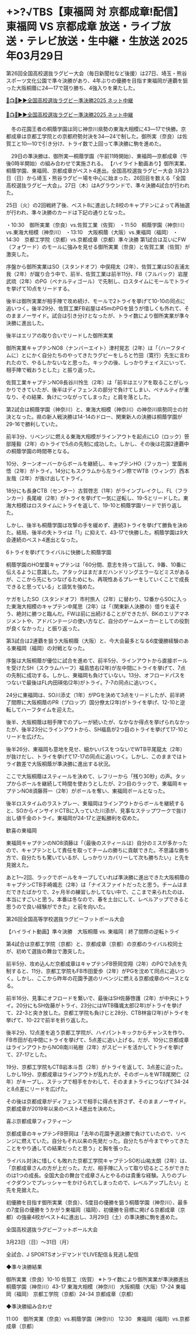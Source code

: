 # +>?√TBS【東福岡 対 京都成章!配信】東福岡 VS 京都成章 放送・ライブ放送・テレビ放送・生中継・生放送 2025年03月29日

第26回全国高校選抜ラグビー大会（毎日新聞社など後援）は27日、埼玉・熊谷スポーツ文化公園で準々決勝があり、4年ぶりの優勝を目指す東福岡が連覇を狙った大阪桐蔭に24―17で競り勝ち、4強入りを果たした。

[🔴📺🏉▶▶全国高校選抜ラグビー準決勝2025 ネット中継](https://t.co/EcazoGPaS6)

[🔴📺🏉▶▶全国高校選抜ラグビー準決勝2025 ネット中継](https://t.co/EcazoGPaS6)

　冬の花園王者の桐蔭学園は同じ神奈川県勢の東海大相模に43―17で快勝。京都成章は京都工学院との京都府勢対決を34―24で制した。御所実（奈良）は佐賀工と10―10で引き分け、トライ数で上回って準決勝に駒を進めた。

　29日の準決勝は、御所実―桐蔭学園（午前11時開始）、東福岡―京都成章（午後0時半開始）の組み合わせで実施される。
【ハイライト動画あり】御所実業、桐蔭学園、東福岡、京都成章がベスト4進出。全国高校選抜ラグビー大会
3月23日（日）から埼玉・熊谷ラグビー場を中心に始まった、26回目を数える「全国高校選抜ラグビー大会」。27日（木）はAグラウンドで、準々決勝4試合が行われた。

25日（火）の2回戦終了後、ベスト8に進出した8校のキャプテンによって再抽選が行われ、準々決勝のカードは下記の通りとなった。

・10:30　御所実業（奈良）vs.佐賀工業（佐賀）
・11:50　桐蔭学園（神奈川）vs.東海大相模（神奈川）
・13:10　大阪桐蔭（大阪）vs.東福岡（福岡）
・14:30　京都工学院（京都）vs.京都成章（京都）準々決勝
第1試合は互いにFW（フォワード）のモールに強みを見せる御所実業（奈良）と佐賀工業（佐賀）が激突した。

序盤から御所実業はSO（スタンドオフ）中俣翔太（2年）、佐賀工業はSO吉浦太我（2年）が蹴り合う中で、前半、佐賀工業は前半11分、FB（フルバック）岩屋武琉（2年）のPG（ペナルティゴール）で先制し、ロスタイムにモールでトライを挙げて10点をリードする。

後半は御所実業が相手陣で攻め続け、モールで2トライを挙げて10-10の同点に追いつく。後半29分、佐賀工業FB岩屋は45mのPGを狙うが惜しくも外れて、そのままノーサイド。試合は引き分けとなったが、トライ数により御所実業が準々決勝に進出した。


後半はエリアの取り合いでリードした御所実業

御所実業キャプテンNO8（ナンバーエイト）津村晃志（2年）は「（ハーフタイムに）とにかく自分たちのやってきたラグビーをしろと竹田（寛行）先生に言われたので、やるしかないなと思った。キックの後、しっかりチェイスにいって、相手陣で戦おうとした」と振り返った。

佐賀工業キャプテンNO8長谷川怜生（2年）は「前半はエリアを取ることがしっかりできていたが、後半はディフェンスの部分で負けてしまい、ペナルティが重なり、その結果、負けにつながってしまった」と肩を落とした。

第2試合は桐蔭学園（神奈川）と、東海大相模（神奈川）の神奈川県勢同士の対決となった。県の新人戦決勝は14-14のドロー、関東新人の決勝は桐蔭学園が29-16で勝利していた。

前半3分、リベンジに燃える東海大相模がラインアウトを起点にLO（ロック）笹部隆毅（2年）のトライで5点の先制に成功した。しかし、その後は花園2連覇中の桐蔭学園の時間帯となる。

10分、ターンオーバーからボールを継続し、キャプテンHO（フッカー）堂薗尚悟（2年）がトライ。14分にもスクラムから左ライン際でWTB（ウィング）西本友哉（2年）が抜け出してトライ。

18分にも長身CTB（センター）古賀啓志（1年）がラインブレイクし、FL（フランカー）長尾峻（2年）がトライを挙げて一気に逆転し、19-5とリードした。東海大相模はロスタイムにトライを返して、19-10と桐蔭学園リードで折り返した。

しかし、後半も桐蔭学園は攻撃の手を緩めず、連続3トライを挙げて勝負を決めた。結局、後半の失トライは「1」に抑えて、43-17で快勝した。桐蔭学園は9大会連続のベスト4進出となった。


6トライを挙げてライバルに快勝した桐蔭学園

桐蔭学園のHO堂薗キャプテンは「60分間、意志を持って話して、9番、10番に伝えるように意識した。アタックはまだまだハンドリングエラーなどミスがあるが、ここから先にもつなげるためにも、再現性あるプレーをしていくことで成長できると思っている」と語気を強めた。

ケガをしたSO（スタンドオフ）市村旅人（2年）に替わり、12番からSOに入った東海大相模のキャプテン中尾思（2年）は「（関東新人決勝の）借りを返そう、絶対に勝つと臨んだ。FWは前に出続けることができたが、BKのエリアマネジメントや、アドバンテージの使い方など、自分のゲームメーカーとしての役割が良くなかった」と振り返った。

第3試合は2連覇を狙う大阪桐蔭（大阪）と、今大会最多となる6度優勝経験のある東福岡（福岡）の対戦となった。

序盤は大阪桐蔭が優位に試合を進めて、前半5分、ラインアウトから直接ボールを受けたSH（スクラムハーフ）福島悠右(2年)が左中間にトライを挙げて、7点の先制に成功する。しかし、東福岡も負けていない。13分、オフロードパスをつないで最後はFL内田瑛佑(2年)がトライ。7-7の同点に追いつく。

24分に東福岡は、SO川添丈（1年）がPGを決めて3点をリードしたが、前半終了間際に大阪桐蔭のPR（プロップ）国分僚太(2年)がトライを挙げ、12-10と逆転してハーフタイムを迎えた。

後半、大阪桐蔭は相手陣でのプレーが続いたが、なかなか得点を挙げられなかったが、後半23分にラインアウトから、SH福島が2つ目のトライを挙げて17-10とリードを広げた。

後半26分、東福岡も意地を見せ、細かいパスをつないでWTB平尾龍太（2年）が抜けだし、トライを挙げて17-17の同点に追いつく。しかし、このままではトライ数差で大阪桐蔭が準決勝に進出する状況。

ここで大阪桐蔭はスティールを決めて、レフリーから「残り30秒」の声。タップからボールを継続して時間を使おうとしたが、2つ目のラックで、東福岡キャプテンNO8須藤蒋一（2年）がボールを奪い、東福岡ボールとなった。

後半ロスタイムのラストプレー、東福岡はラインアウトからボールを継続すると、SOからインサイドCTBに入っていた川添が、見事なステップワークで抜け出し値千金のトライ。東福岡が24-17と逆転勝利を収めた。


歓喜の東福岡

東福岡キャプテンのNO8須藤は「（最後のスティールは）自分のミスが多かったので、キャプテンとして責任を取ってチームの勝ちに貢献できた。不思議な勝ち方で、自分たちも驚いているが、しっかりリカバリーして次も勝ちたい」と先を見据えた。

あと1～2回、ラックでボールをキープしていれば準決勝に進出できた大阪桐蔭のキャプテンCTB手崎颯志（2年）は「ナイスファイトだったと思う。チームはまだできたばかりで、2ヶ月半の練習しかしてない中で、ここまで来られたのは、本当にすごいと思う。本番は冬なので、春を土台にして、レベルアップできると思うので良い経験ができた」と前を向いた。

第26回全国高等学校選抜ラグビーフットボール大会


【ハイライト動画】準々決勝　大阪桐蔭 vs. 東福岡｜終了間際の逆転トライ

第4試合は京都工学院（京都）と、京都成章（京都）の京都のライバル校同士が、初めて選抜の舞台で激突した。

前半5分、攻め込んだ京都成章はキャプテンFB笹岡空翔（2年）のPGで3点を先制すると、11分、京都工学院もFB市田愛歩（2年）がPGを沈めて同点に追いつく。しかし、ここから昨年の花園予選のリベンジに燃える京都成章のペースとなる。

前半16分、見事にオフロードを繋いで、最後はSH佐藤啓護（2年）が中央にトライ。20分にもSH佐藤がトライ、23分にはWTB篠颯太郎(2年)がトライを挙げて、22-3と突き放した。京都工学院も負けじと28分、CTB林宙(2年)がトライを挙げて、10-22で前半を折り返した。

後半2分、12点差を追う京都工学院が、ハイパントキックからチャンスを作り、FB市田が右中間にトライを挙げて、5点差に追い上げる。だが、10分に京都成章はラインアウトからNO8南川祐樹（2年）がスピードを活かしてトライを挙げて、27-17とした。

19分、京都工学院もCTB岩本斗吾（2年）がトライを返して、3点差に迫った。しかし19分、京都成章はラインアウトが乱れたが、そのボールをWTB尾関仁（2年）がキープし、ステップで相手をかわして、そのままトライにつなげて34-24と8点差にリードを広げた。

その後は京都成章がディフェンスで相手に得点を許さず、そのままノーサイド。京都成章が2019年以来のベスト4進出を決めた。


喜ぶ京都成章フィフティーン

京都成章のキャプテンFB笹岡は「去年の花園予選決勝で負けていたので、リベンジに燃えていた。自分もそれ以来の先発だった。自分たちが今までやってきたことをやり通しての結果だったと思う」と胸を張った。

ライバル対決に惜しくも敗れた京都工学院キャプテンSO杉山祐太朗（2年）は、「京都成章さんの方が上だった。ただ、相手陣に入って取り切るところができたのは1つの成長。全国大会の舞台で成章さんとやるのは貴重な経験。入りのブレイクダウンでプレッシャーをかけられてしまったので、レベルアップしたい」と先を見据えた。

初優勝を目指す御所実業（奈良）、5度目の優勝を狙う桐蔭学園（神奈川）、最多の7度目の優勝をうかがう東福岡（福岡）、初優勝を目標に掲げる京都成章（京都）の強豪4校がベスト4に進出し、3月29日（土）の準決勝に駒を進めた。

全国高校選抜ラグビーフットボール大会


3月23日（日）～31日（月）

全試合、J SPORTSオンデマンドでLIVE配信＆見逃し配信

◆準々決勝結果

御所実業（奈良）10-10 佐賀工（佐賀）
※トライ数により御所実業が準決勝進出
桐蔭学園（神奈川）43-17 東海大相模（神奈川）
大阪桐蔭（大阪）17-24 東福岡（福岡）
京都工学院（京都）24-34 京都成章（京都）

◆準決勝組み合わせ

11:00　御所実業（奈良）vs.桐蔭学園（神奈川）
12:30　東福岡（福岡）vs.京都成章（京都）

